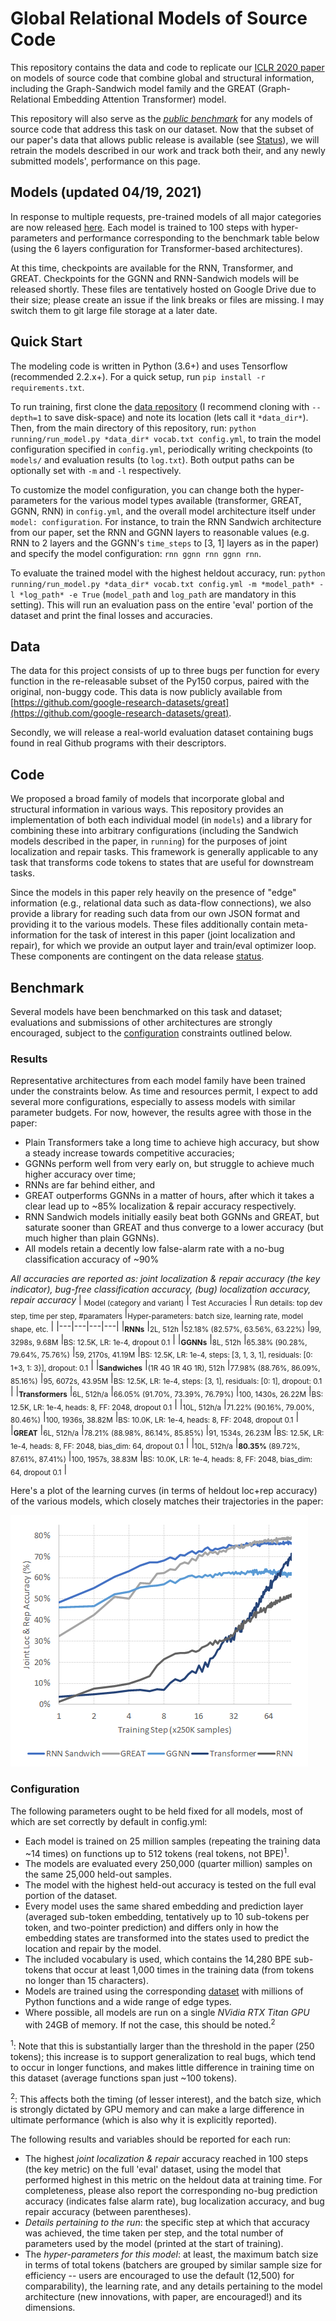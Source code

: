 # Global Relational Models of Source Code
This repository contains the data and code to replicate our [ICLR 2020 paper](http://vhellendoorn.github.io/PDF/iclr2020.pdf) on models of source code that combine global and structural information, including the Graph-Sandwich model family and the GREAT (Graph-Relational Embedding Attention Transformer) model.

This repository will also serve as the [*public benchmark*](#benchmark) for any models of source code that address this task on our dataset. Now that the subset of our paper's data that allows public release is available (see [Status](#status)), we will retrain the models described in our work and track both their, and any newly submitted models', performance on this page.

## Models (updated 04/19, 2021)
In response to multiple requests, pre-trained models of all major categories are now released [here](https://drive.google.com/drive/folders/1nh6SjCGfhiPHymCn_hSkBFU_wfYuMtTm?usp=sharing). Each model is trained to 100 steps with hyper-parameters and performance corresponding to the benchmark table below (using the 6 layers configuration for Transformer-based architectures).

At this time, checkpoints are available for the RNN, Transformer, and GREAT. Checkpoints for the GGNN and RNN-Sandwich models will be released shortly. These files are tentatively hosted on Google Drive due to their size; please create an issue if the link breaks or files are missing. I may switch them to git large file storage at a later date.

## Quick Start
The modeling code is written in Python (3.6+) and uses Tensorflow (recommended 2.2.x+). For a quick setup, run `pip install -r requirements.txt`.

To run training, first clone the [data repository](https://github.com/google-research-datasets/great) (I recommend cloning with `--depth=1` to save disk-space) and note its location (lets call it `*data_dir*`). Then, from the main directory of this repository, run: `python running/run_model.py *data_dir* vocab.txt config.yml`, to train the model configuration specified in `config.yml`, periodically writing checkpoints (to `models/` and evaluation results (to `log.txt`). Both output paths can be optionally set with `-m` and `-l` respectively.

To customize the model configuration, you can change both the hyper-parameters for the various model types available (transformer, GREAT, GGNN, RNN) in `config.yml`, and the overall model architecture itself under `model: configuration`. For instance, to train the RNN Sandwich architecture from our paper, set the RNN and GGNN layers to reasonable values (e.g. RNN to  2 layers and the GGNN's `time_steps` to \[3, 1\] layers as in the paper) and specify the model configuration: `rnn ggnn rnn ggnn rnn`.

To evaluate the trained model with the highest heldout accuracy, run: `python running/run_model.py *data_dir* vocab.txt config.yml -m *model_path* -l *log_path* -e True` (`model_path` and `log_path` are mandatory in this setting). This will run an evaluation pass on the entire 'eval' portion of the dataset and print the final losses and accuracies.

## Data
The data for this project consists of up to three bugs per function for every function in the re-releasable subset of the Py150 corpus, paired with the original, non-buggy code. This data is now publicly available from [https://github.com/google-research-datasets/great](https://github.com/google-research-datasets/great).

Secondly, we will release a real-world evaluation dataset containing bugs found in real Github programs with their descriptors.

## Code
We proposed a broad family of models that incorporate global and structural information in various ways. This repository provides an implementation of both each individual model (in `models`) and a library for combining these into arbitrary configurations (including the Sandwich models described in the paper, in `running`) for the purposes of joint localization and repair tasks. This framework is generally applicable to any task that transforms code tokens to states that are useful for downstream tasks.

Since the models in this paper rely heavily on the presence of "edge" information (e.g., relational data such as data-flow connections), we also provide a library for reading such data from our own JSON format and providing it to the various models. These files additionally contain meta-information for the task of interest in this paper (joint localization and repair), for which we provide an output layer and train/eval optimizer loop. These components are contingent on the data release [status](#status).

## Benchmark
Several models have been benchmarked on this task and dataset; evaluations and submissions of other architectures are strongly encouraged, subject to the [configuration](#configuration) constraints outlined below.

### Results
Representative architectures from each model family have been trained under the constraints below. As time and resources permit, I expect to add several more configurations, especially to assess models with similar parameter budgets. For now, however, the results agree with those in the paper: 

- Plain Transformers take a long time to achieve high accuracy, but show a steady increase towards competitive accuracies;
- GGNNs perform well from very early on, but struggle to achieve much higher accuracy over time;
- RNNs are far behind either, and
- GREAT outperforms GGNNs in a matter of hours, after which it takes a clear lead up to ~85% localization & repair accuracy respectively.
- RNN Sandwich models initially easily beat both GGNNs and GREAT, but saturate sooner than GREAT and thus converge to a lower accuracy (but much higher than plain GGNNs).
- All models retain a decently low false-alarm rate with a no-bug classification accuracy of ~90%

*All accuracies are reported as: joint localization & repair accuracy (the key indicator), bug-free classification accuracy, (bug) localization accuracy, repair accuracy*
| <sub>Model (category and variant)</sub> | <sub>Test Accuracies</sub> | <sub>Run details: top dev step, time per step, #paramaters </sub> |<sub>Hyper-parameters: batch size, learning rate, model shape, etc.</sub> |
|---|---|---|---|
|<sub>__RNNs__</sub>
|<sub>2L, 512h</sub>    |<sub>52.18% (82.57%, 63.56%, 63.22%)</sub> |<sub>99, 3298s, 9.68M</sub> |<sub>BS: 12.5K, LR: 1e-4, dropout 0.1</sub> |
|<sub>__GGNNs__</sub>
|<sub>8L, 512h</sub>    |<sub>65.38% (90.28%, 79.64%, 75.76%)</sub> |<sub>59, 2170s, 41.19M</sub> |<sub>BS: 12.5K, LR: 1e-4, steps: [3, 1, 3, 1], residuals: [0: 1+3, 1: 3}], dropout: 0.1</sub> |
|<sub>__Sandwiches__</sub>
|<sub>(1R 4G 1R 4G 1R), 512h</sub> |<sub>77.98% (88.76%, 86.09%, 85.16%)</sub> |<sub>95, 6072s, 43.95M</sub> |<sub>BS: 12.5K, LR: 1e-4, steps: [3, 1], residuals: [0: 1], dropout: 0.1</sub> |
|<sub>__Transformers__</sub>
|<sub>6L, 512h/a</sub>  |<sub>66.05% (91.70%, 73.39%, 76.79%)</sub> |<sub>100, 1430s, 26.22M</sub> |<sub>BS: 12.5K, LR: 1e-4, heads: 8, FF: 2048, dropout 0.1</sub> |
|<sub>10L, 512h/a</sub>  |<sub>71.22% (90.16%, 79.00%, 80.46%)</sub> |<sub>100, 1936s, 38.82M</sub> |<sub>BS: 10.0K, LR: 1e-4, heads: 8, FF: 2048, dropout 0.1</sub> |
|<sub>__GREAT__</sub>
|<sub>6L, 512h/a</sub>  |<sub>78.21% (88.98%, 86.14%, 85.85%)</sub> |<sub>91, 1534s, 26.23M</sub> |<sub>BS: 12.5K, LR: 1e-4, heads: 8, FF: 2048, bias_dim: 64, dropout 0.1</sub> |
|<sub>10L, 512h/a</sub>  |<sub>__80.35%__ (89.72%, 87.61%, 87.41%)</sub> |<sub>100, 1957s, 38.83M</sub> |<sub>BS: 10.0K, LR: 1e-4, heads: 8, FF: 2048, bias_dim: 64, dropout 0.1</sub> |

Here's a plot of the learning curves (in terms of heldout loc+rep accuracy) of the various models, which closely matches their trajectories in the paper:

![benchmarks](Benchmarks.png)

### Configuration
The following parameters ought to be held fixed for all models, most of which are set correctly by default in config.yml:

- Each model is trained on 25 million samples (repeating the training data ~14 times) on functions up to 512 tokens (real tokens, not BPE)<sup>1</sup>.
- The models are evaluated every 250,000 (quarter million) samples on the same 25,000 held-out samples.
- The model with the highest held-out accuracy is tested on the full eval portion of the dataset.
- Every model uses the same shared embedding and prediction layer (averaged sub-token embedding, tentatively up to 10 sub-tokens per token, and two-pointer prediction) and differs only in how the embedding states are transformed into the states used to predict the location and repair by the model.
- The included vocabulary is used, which contains the 14,280 BPE sub-tokens that occur at least 1,000 times in the training data (from tokens no longer than 15 characters).
- Models are trained using the corresponding [dataset](https://github.com/google-research-datasets/great) with millions of Python functions and a wide range of edge types.
- Where possible, all models are run on a single *NVidia RTX Titan GPU* with 24GB of memory. If not the case, this should be noted.<sup>2</sup>

<sup>1</sup>: Note that this is substantially larger than the threshold in the paper (250 tokens); this increase is to support generalization to real bugs, which tend to occur in longer functions, and makes little difference in training time on this dataset (average functions span just ~100 tokens).

<sup>2</sup>: This affects both the timing (of lesser interest), and the batch size, which is strongly dictated by GPU memory and can make a large difference in ultimate performance (which is also why it is explicitly reported).

The following results and variables should be reported for each run:

- The highest *joint localization & repair* accuracy reached in 100 steps (the key metric) on the full 'eval' dataset, using the model that performed highest in this metric on the heldout data at training time. For completeness, please also report the corresponding no-bug prediction accuracy (indicates false alarm rate), bug localization accuracy, and bug repair accuracy (between parentheses).
- *Details pertaining to the run*: the specific step at which that accuracy was achieved, the time taken per step, and the total number of parameters used by the model (printed at the start of training).
- The *hyper-parameters for this model*: at least, the maximum batch size in terms of total tokens (batchers are grouped by similar sample size for efficiency -- users are encouraged to use the default (12,500) for comparability), the learning rate, and any details pertaining to the model architecture (new innovations, with paper, are encouraged!) and its dimensions.
